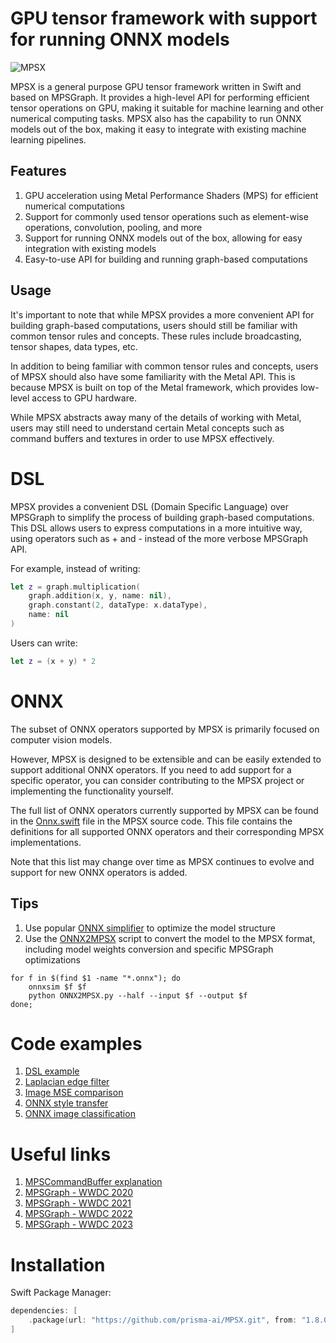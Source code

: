 # GPU tensor framework with support for running ONNX models

![MPSX](logo.svg)

MPSX is a general purpose GPU tensor framework written in Swift and based on MPSGraph. It provides a high-level API for performing efficient tensor operations on GPU, making it suitable for machine learning and other numerical computing tasks. MPSX also has the capability to run ONNX models out of the box, making it easy to integrate with existing machine learning pipelines.

## Features

1) GPU acceleration using Metal Performance Shaders (MPS) for efficient numerical computations
2) Support for commonly used tensor operations such as element-wise operations, convolution, pooling, and more
3) Support for running ONNX models out of the box, allowing for easy integration with existing models
4) Easy-to-use API for building and running graph-based computations

## Usage

It's important to note that while MPSX provides a more convenient API for building graph-based computations, users should still be familiar with common tensor rules and concepts. These rules include broadcasting, tensor shapes, data types, etc.

In addition to being familiar with common tensor rules and concepts, users of MPSX should also have some familiarity with the Metal API. This is because MPSX is built on top of the Metal framework, which provides low-level access to GPU hardware.

While MPSX abstracts away many of the details of working with Metal, users may still need to understand certain Metal concepts such as command buffers and textures in order to use MPSX effectively.

# DSL

MPSX provides a convenient DSL (Domain Specific Language) over MPSGraph to simplify the process of building graph-based computations. This DSL allows users to express computations in a more intuitive way, using operators such as + and - instead of the more verbose MPSGraph API.

For example, instead of writing:

``` swift
let z = graph.multiplication(
    graph.addition(x, y, name: nil),
    graph.constant(2, dataType: x.dataType),
    name: nil
)
```

Users can write:

``` swift
let z = (x + y) * 2
```

# ONNX

The subset of ONNX operators supported by MPSX is primarily focused on computer vision models.

However, MPSX is designed to be extensible and can be easily extended to support additional ONNX operators. If you need to add support for a specific operator, you can consider contributing to the MPSX project or implementing the functionality yourself.

The full list of ONNX operators currently supported by MPSX can be found in the [Onnx.swift](/Sources/MPSX/ONNX/Nodes/Onnx.swift) file in the MPSX source code. This file contains the definitions for all supported ONNX operators and their corresponding MPSX implementations.

Note that this list may change over time as MPSX continues to evolve and support for new ONNX operators is added.

## Tips

1) Use popular [ONNX simplifier](https://github.com/daquexian/onnx-simplifier) to optimize the model structure
2) Use the [ONNX2MPSX](/ONNX2MPSX.py) script to convert the model to the MPSX format, including model weights conversion and specific MPSGraph optimizations

``` console
for f in $(find $1 -name "*.onnx"); do
    onnxsim $f $f
    python ONNX2MPSX.py --half --input $f --output $f
done;
```

# Code examples

1) [DSL example](/Sources/MPSXTests/FoundationTests.swift#L43)
2) [Laplacian edge filter](/Sources/MPSXTests/FoundationTests.swift#L81)
3) [Image MSE comparison](/Sources/MPSXTests/TestUtilities.swift#L154)
4) [ONNX style transfer](/Sources/MPSXTests/OnnxTests.swift#L53)
5) [ONNX image classification](/Sources/MPSXTests/OnnxTests.swift#L10)

# Useful links

1) [MPSCommandBuffer explanation](https://developer.apple.com/videos/play/wwdc2019/614/?time=1284)
2) [MPSGraph - WWDC 2020](https://developer.apple.com/videos/play/wwdc2020/10677)
3) [MPSGraph - WWDC 2021](https://developer.apple.com/videos/play/wwdc2021/10152)
4) [MPSGraph - WWDC 2022](https://developer.apple.com/videos/play/wwdc2022/10063)
5) [MPSGraph - WWDC 2023](https://developer.apple.com/videos/play/wwdc2023/10050)

# Installation

Swift Package Manager:

``` swift
dependencies: [
    .package(url: "https://github.com/prisma-ai/MPSX.git", from: "1.8.0")
]
```
